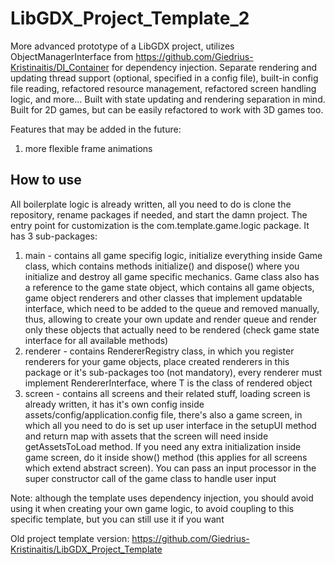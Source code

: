 # LibGDX_Project_Template_2
More advanced prototype of a LibGDX project, utilizes ObjectManagerInterface from https://github.com/Giedrius-Kristinaitis/DI_Container for dependency injection. Separate rendering and updating thread support (optional, specified in a config file), built-in config file reading, refactored resource management, refactored screen handling logic, and more... Built with state updating and rendering separation in mind. Built for 2D games, but can be easily refactored to work with 3D games too.

Features that may be added in the future:

1) more flexible frame animations

## How to use
All boilerplate logic is already written, all you need to do is clone the repository, rename packages if needed, and start the damn project. The entry point for customization is the com.template.game.logic package. It has 3 sub-packages:

1) main - contains all game specifig logic, initialize everything inside Game class, which contains methods initialize() and dispose() where you initialize and destroy all game specific mechanics. Game class also has a reference to the game state object, which contains all game objects, game object renderers and other classes that implement updatable interface, which need to be added to the queue and removed manually, thus, allowing to create your own update and render queue and render only these objects that actually need to be rendered (check game state interface for all available methods)
2) renderer - contains RendererRegistry class, in which you register renderers for your game objects, place created renderers in this package or it's sub-packages too (not mandatory), every renderer must implement RendererInterface<T>, where T is the class of rendered object
3) screen - contains all screens and their related stuff, loading screen is already written, it has it's own config inside assets/config/application.config file, there's also a game screen, in which all you need to do is set up user interface in the setupUI method and return map with assets that the screen will need inside getAssetsToLoad method. If you need any extra initialization inside game screen, do it inside show() method (this applies for all screens which extend abstract screen). You can pass an input processor in the super constructor call of the game class to handle user input

Note: although the template uses dependency injection, you should avoid using it when creating your own game logic, to avoid coupling to this specific template, but you can still use it if you want

Old project template version: https://github.com/Giedrius-Kristinaitis/LibGDX_Project_Template
